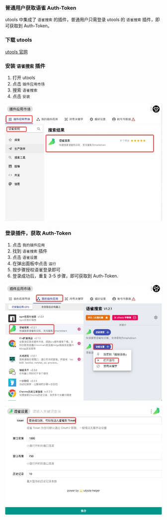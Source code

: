 ### 普通用户获取语雀 Auth-Token
utools 中集成了 `语雀搜索` 的插件，普通用户只需登录 utools 的 `语雀搜索` 插件，即可获取到 Auth-Token。

### 下载 utools

[utools 官网](https://www.u.tools/)

### 安装 `语雀搜索` 插件
1. 打开 utools
2. 点击 `插件应用市场`
3. 搜索 `语雀搜索`
4. 点击 `安装`

![](assets/utools-安装插件.jpg)

### 登录插件，获取 Auth-Token
1. 点击 `我的插件应用`
2. 找到 `语雀搜索` 插件
3. 点击 `语雀设置`
4. 在弹出面板中点击 `运行`
5. 按步骤授权语雀登录即可
6. 登录成功后，重复 3-5 步骤，即可获取到 Auth-Token.

![](assets/utools-设置.jpg)

![](assets/utools-查看token.jpg)
